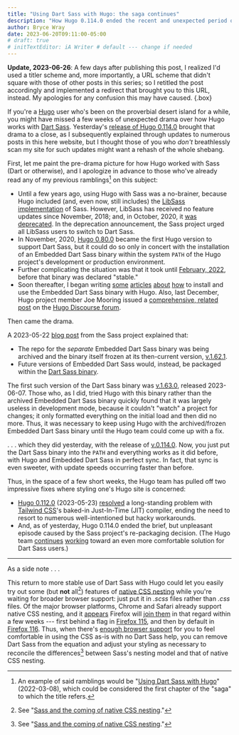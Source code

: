 ```yaml
---
title: "Using Dart Sass with Hugo: the saga continues"
description: "How Hugo 0.114.0 ended the recent and unexpected period of uncertainty over styling one’s website."
author: Bryce Wray
date: 2023-06-20T09:11:00-05:00
# draft: true
# initTextEditor: iA Writer # default --- change if needed
---
```


**Update, 2023-06-26**: A few days after publishing this post, I realized I'd used a titler scheme and, more importantly, a URL scheme that didn't square with those of other posts in this series; so I retitled the post accordingly and implemented a redirect that brought you to this URL, instead. My apologies for any confusion this may have caused.
{.box}

If you're a [Hugo](https://gohugo.io) user who's been on the proverbial desert island for a while, you might have missed a few weeks of unexpected drama over how Hugo works with [Dart Sass](https://sass-lang.com/dart-sass). Yesterday's [release of Hugo 0.114.0](https://github.com/gohugoio/hugo/releases/tag/v0.114.0) brought that drama to a close, as I subsequently explained through updates to numerous posts in this here website, but I thought those of you who *don't* breathlessly scan my site for such updates might want a rehash of the whole shebang.

<!--more-->

First, let me paint the pre-drama picture for how Hugo worked with Sass (Dart or otherwise), and I apologize in advance to those who've already read any of my previous ramblings[^ramblings] on this subject:

[^ramblings]: An example of said ramblings would be "[Using Dart Sass with Hugo](/posts/2022/03/using-dart-sass-hugo)" (<span class="nobrk">2022-03-08</span>), which could be considered the first chapter of the "saga" to which the title refers.

- Until a few years ago, using Hugo with Sass was a no-brainer, because Hugo included (and, even now, still includes) the [LibSass implementation](https://sass-lang.com/libsass) of Sass. However, LibSass has received no feature updates since November, 2018; and, in October, 2020, it [was deprecated](https://sass-lang.com/blog/libsass-is-deprecated). In the deprecation announcement, the Sass project urged all LibSass users to switch to Dart Sass.
- In November, 2020, [Hugo 0.80.0](https://github.com/gohugoio/hugo/releases/tag/v0.114.0) became the first Hugo version to support Dart Sass, but it could do so only in concert with the installation of an Embedded Dart Sass binary within the system `PATH` of the Hugo project's development or production environment.
- Further complicating the situation was that it took until [February, 2022](https://github.com/sass/dart-sass-embedded/releases/tag/1.49.5), before that binary was declared "stable."
- Soon thereafter, I began writing [some](/posts/2022/03/using-dart-sass-hugo-sequel/) [articles](/posts/2022/05/using-dart-sass-hugo-github-actions-edition/) [about](/posts/2022/05/using-dart-sass-hugo-nitty-gritty/) [how](/posts/2022/08/using-dart-sass-hugo-gitlab-edition/) to install and use the Embedded Dart Sass binary with Hugo. Also, last December, Hugo project member Joe Mooring issued a [comprehensive, related post](https://discourse.gohugo.io/t/using-the-dart-sass-transpiler/41878) on the [Hugo Discourse forum](https://discourse.gohugo.io).

Then came the drama.

A 2023-05-22 [blog post](https://sass-lang.com/blog/rfc-embedded-protocol-2) from the Sass project explained that:

- The repo for the *separate* Embedded Dart Sass binary was being archived and the binary itself frozen at its then-current version, [v.1.62.1](https://github.com/sass/dart-sass-embedded/releases/tag/1.62.1).
- Future versions of Embedded Dart Sass would, instead, be packaged within the [Dart Sass binary](https://github.com/sass/dart-sass).


The first such version of the Dart Sass binary was [v.1.63.0](https://github.com/sass/dart-sass/releases/tag/1.63.0), released <span class="nobrk">2023-06-07</span>. Those who, as I did, tried Hugo with this binary rather than the archived Embedded Dart Sass binary quickly found that it was largely useless in development mode, because it couldn't "watch" a project for changes; it only formatted everything on the initial load and then did no more. Thus, it was necessary to keep using Hugo with the archived/frozen Embedded Dart Sass binary until the Hugo team could come up with a fix.

. . . which they did yesterday, with the release of [v.0.114.0](https://github.com/gohugoio/hugo/releases/tag/v0.114.0). Now, you just put the Dart Sass binary into the `PATH` and everything works as it did before, with Hugo and Embedded Dart Sass in perfect sync. In fact, that sync is even sweeter, with update speeds occurring faster than before.

Thus, in the space of a few short weeks, the Hugo team has pulled off two impressive fixes where styling one's Hugo site is concerned:

- [Hugo 0.112.0](https://github.com/gohugoio/hugo/releases/tag/v0.112.0) (<span class="nobrk">2023-05-23</span>) [resolved](/posts/2023/06/hugo-tailwind-peace-at-last-maybe/) a long-standing problem with [Tailwind CSS](https://tailwindcss.com)'s baked-in Just-In-Time (JIT) compiler, ending the need to resort to numerous well-intentioned but hacky workarounds.
- And, as of yesterday, Hugo 0.114.0 ended the brief, but unpleasant episode caused by the Sass project's re-packaging decision. (The Hugo team [continues](https://github.com/gohugoio/hugo/issues/8299) [working](https://github.com/gohugoio/hugo/issues/10757) toward an even more comfortable solution for Dart Sass users.)

----

As a side note . . .

This return to more stable use of Dart Sass with Hugo could let you easily try out some (but **not** all[^SassCSSNesting]) features of [native CSS nesting](https://drafts.csswg.org/css-nesting-1/) while you're waiting for broader browser support: just put it in *.scss* files rather than *.css* files. Of the major browser platforms, Chrome and Safari already support native CSS nesting, and it [appears](https://caniuse.com/css-nesting) Firefox will [join them](https://bugzilla.mozilla.org/show_bug.cgi?id=1648037) in that regard within a few weeks --- first behind a flag in [Firefox 115](https://whattrainisitnow.com/release/?version=115), and then by default in [Firefox 116](https://whattrainisitnow.com/release/?version=116). Thus, when there's [enough browser support](https://caniuse.com/css-nesting) for you to feel comfortable in using the CSS as-is with no Dart Sass help, you can remove Dart Sass from the equation and adjust your styling as necessary to reconcile the differences[^SassCSSNesting] between Sass's nesting model and that of native CSS nesting.

[^SassCSSNesting]: See "[Sass and the coming of native CSS nesting](/posts/2023/03/sass-coming-native-css-nesting/)."
